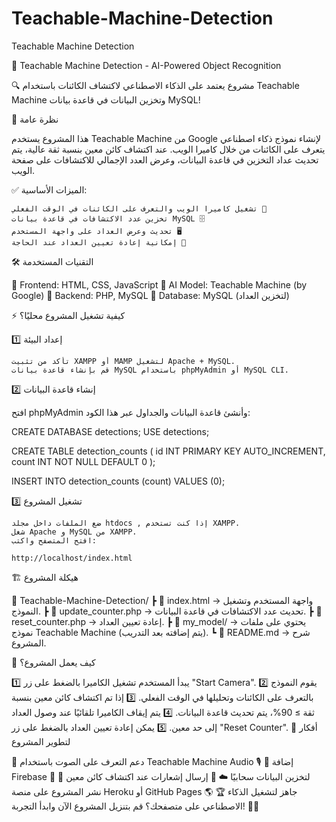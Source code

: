 # Teachable-Machine-Detection
Teachable Machine Detection

🚀 Teachable Machine Detection - AI-Powered Object Recognition

🔍 مشروع يعتمد على الذكاء الاصطناعي لاكتشاف الكائنات باستخدام Teachable Machine وتخزين البيانات في قاعدة بيانات MySQL!

📌 نظرة عامة

هذا المشروع يستخدم Teachable Machine من Google لإنشاء نموذج ذكاء اصطناعي يتعرف على الكائنات من خلال كاميرا الويب. عند اكتشاف كائن معين بنسبة ثقة عالية، يتم تحديث عداد التخزين في قاعدة البيانات، وعرض العدد الإجمالي للاكتشافات على صفحة الويب.

✅ الميزات الأساسية:

    تشغيل كاميرا الويب والتعرف على الكائنات في الوقت الفعلي 🎥
    تخزين عدد الاكتشافات في قاعدة بيانات MySQL 🗄️
    تحديث وعرض العداد على واجهة المستخدم 🖥️
    إمكانية إعادة تعيين العداد عند الحاجة 🔄

🛠 التقنيات المستخدمة

🔹 Frontend: HTML, CSS, JavaScript
🔹 AI Model: Teachable Machine (by Google)
🔹 Backend: PHP, MySQL
🔹 Database: MySQL (لتخزين العداد)


⚡ كيفية تشغيل المشروع محليًا؟

1️⃣ إعداد البيئة

    تأكد من تثبيت XAMPP أو MAMP لتشغيل Apache + MySQL.
    قم بإنشاء قاعدة بيانات MySQL باستخدام phpMyAdmin أو MySQL CLI.

2️⃣ إنشاء قاعدة البيانات

افتح phpMyAdmin وأنشئ قاعدة البيانات والجداول عبر هذا الكود:

CREATE DATABASE detections;
USE detections;

CREATE TABLE detection_counts (
    id INT PRIMARY KEY AUTO_INCREMENT,
    count INT NOT NULL DEFAULT 0
);

INSERT INTO detection_counts (count) VALUES (0);

3️⃣ تشغيل المشروع

    ضع الملفات داخل مجلد htdocs , إذا كنت تستخدم XAMPP.
    شغل Apache و MySQL من XAMPP.
    افتح المتصفح واكتب:

    http://localhost/index.html

🏗 هيكلة المشروع

📂 Teachable-Machine-Detection/
┣ 📄 index.html → واجهة المستخدم وتشغيل النموذج.
┣ 📄 update_counter.php → تحديث عدد الاكتشافات في قاعدة البيانات.
┣ 📄 reset_counter.php → إعادة تعيين العداد.
┣ 📂 my_model/ → يحتوي على ملفات نموذج Teachable Machine (يتم إضافته بعد التدريب).
┗ 📄 README.md → شرح المشروع.

🎯 كيف يعمل المشروع؟

1️⃣ يبدأ المستخدم تشغيل الكاميرا بالضغط على زر "Start Camera".
2️⃣ يقوم النموذج بالتعرف على الكائنات وتحليلها في الوقت الفعلي.
3️⃣ إذا تم اكتشاف كائن معين بنسبة ثقة ≥ 90%، يتم تحديث قاعدة البيانات.
4️⃣ يتم إيقاف الكاميرا تلقائيًا عند وصول العداد إلى حد معين.
5️⃣ يمكن إعادة تعيين العداد بالضغط على زر "Reset Counter".
🚀 أفكار لتطوير المشروع

🔹 دعم التعرف على الصوت باستخدام Teachable Machine Audio 🎙️
🔹 إضافة Firebase لتخزين البيانات سحابيًا ☁️
🔹 إرسال إشعارات عند اكتشاف كائن معين 🔔
🔹 نشر المشروع على منصة Heroku أو GitHub Pages 🌎
🏆 جاهز لتشغيل الذكاء الاصطناعي على متصفحك؟ قم بتنزيل المشروع الآن وابدأ التجربة! 🚀✨
